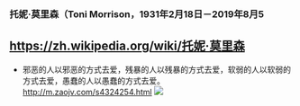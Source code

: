 ### 托妮·莫里森（Toni Morrison，1931年2月18日－2019年8月5
https://zh.wikipedia.org/wiki/托妮·莫里森
---
- 邪恶的人以邪恶的方式去爱，残暴的人以残暴的方式去爱，软弱的人以软弱的方式去爱，愚蠢的人以愚蠢的方式去爱。
http://m.zaojv.com/s4324254.html
![](http://other.zaojv.com/simage/254/4324254.jpg)